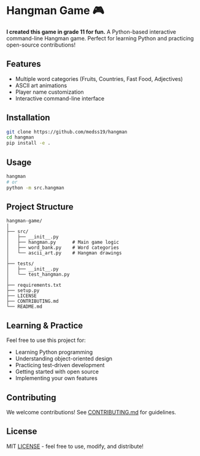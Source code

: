# Hangman Game 🎮

__I created this game in grade 11 for fun.__ 
A Python-based interactive command-line Hangman game. Perfect for learning Python and practicing open-source contributions!

## Features

- Multiple word categories (Fruits, Countries, Fast Food, Adjectives)
- ASCII art animations
- Player name customization
- Interactive command-line interface

## Installation

```bash
git clone https://github.com/medss19/hangman
cd hangman
pip install -e .
```

## Usage

```bash
hangman
# or
python -m src.hangman
```

## Project Structure

```
hangman-game/
│
├── src/
│   ├── __init__.py
│   ├── hangman.py      # Main game logic
│   ├── word_bank.py    # Word categories
│   └── ascii_art.py    # Hangman drawings
│
├── tests/
│   ├── __init__.py
│   └── test_hangman.py
│
├── requirements.txt
├── setup.py
├── LICENSE
├── CONTRIBUTING.md
└── README.md
```

## Learning & Practice

Feel free to use this project for:
- Learning Python programming
- Understanding object-oriented design
- Practicing test-driven development
- Getting started with open source
- Implementing your own features

## Contributing

We welcome contributions! See [CONTRIBUTING.md](CONTRIBUTING.md) for guidelines.

## License

MIT [LICENSE](LICENSE) - feel free to use, modify, and distribute!